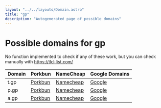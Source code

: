 ```yaml
---
layout: "../../layouts/Domain.astro"
title: "gp"
description: "Autogenerated page of possible domains"
---
```



# Possible domains for gp

No function implemented to check if any of these work, but you can check manually with https://tld-list.com/

| Domain | Porkbun | NameCheap | Google Domains |
|---|---|---|---|
| t.gp | [Porkbun](https://porkbun.com/checkout/search?prb=e814663da1&tlds=&idnLanguage=&search=search&q=t.gp) | [Namecheap](https://www.namecheap.com/domains/registration/results/?domain=t.gp) | [Google](https://domains.google.com/registrar/search?searchTerm=t.gp) |
| p.gp | [Porkbun](https://porkbun.com/checkout/search?prb=e814663da1&tlds=&idnLanguage=&search=search&q=p.gp) | [Namecheap](https://www.namecheap.com/domains/registration/results/?domain=p.gp) | [Google](https://domains.google.com/registrar/search?searchTerm=p.gp) |
| a.gp | [Porkbun](https://porkbun.com/checkout/search?prb=e814663da1&tlds=&idnLanguage=&search=search&q=a.gp) | [Namecheap](https://www.namecheap.com/domains/registration/results/?domain=a.gp) | [Google](https://domains.google.com/registrar/search?searchTerm=a.gp) |
